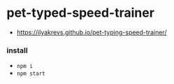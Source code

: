 # pet-typed-speed-trainer
- https://ilyakrevs.github.io/pet-typing-speed-trainer/

### install
- `npm i`
- `npm start`
